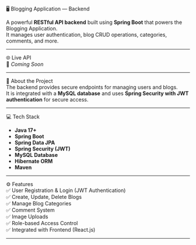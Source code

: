 🖥️ Blogging Application — Backend  

A powerful **RESTful API backend** built using **Spring Boot** that powers the Blogging Application.  
It manages user authentication, blog CRUD operations, categories, comments, and more.  

---

🌐 Live API  
🚀 *Coming Soon*  

---

🧠 About the Project  
The backend provides secure endpoints for managing users and blogs.  
It is integrated with a **MySQL database** and uses **Spring Security with JWT authentication** for secure access.  

---

💻 Tech Stack  
- **Java 17+**  
- **Spring Boot**  
- **Spring Data JPA**  
- **Spring Security (JWT)**  
- **MySQL Database**  
- **Hibernate ORM**  
- **Maven**  

---

⚙️ Features  
✅ User Registration & Login (JWT Authentication)  
✅ Create, Update, Delete Blogs  
✅ Manage Blog Categories  
✅ Comment System  
✅ Image Uploads  
✅ Role-based Access Control  
✅ Integrated with Frontend (React.js)  

---
